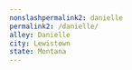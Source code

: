 ```yaml
---
﻿nonslashpermalink2: danielle
permalink2: /danielle/
alley: Danielle
city: Lewistown
state: Montana
---
```


